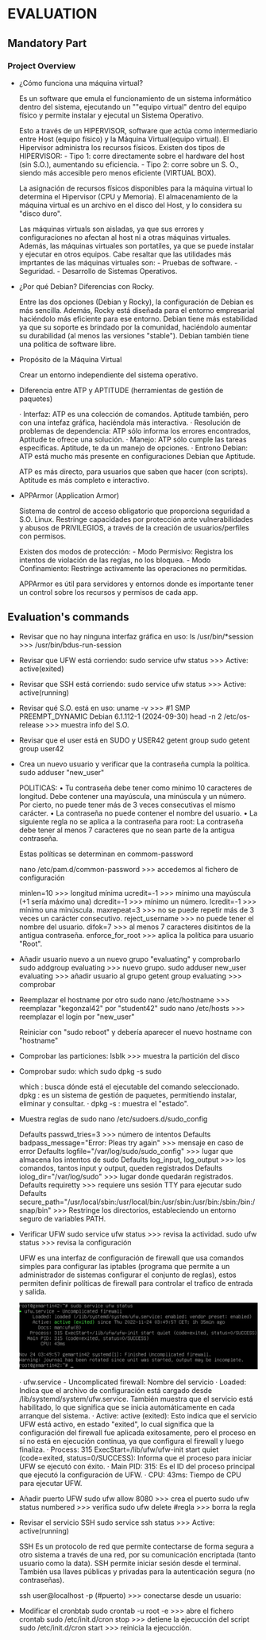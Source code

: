 # EVALUATION

## Mandatory Part

### Project Overview

- ¿Cómo funciona una máquina virtual?

  Es un software que emula el funcionamiento de un sistema informático dentro del sistema, ejecutando un ""equipo virtual" dentro del equipo físico y permite instalar y ejecutal un Sistema Operativo.

  Esto a través de un HIPERVISOR, software que actúa como intermediario entre Host (equipo físico) y la Máquina Virtual(equipo virtual). El Hipervisor administra los recursos físicos.
  Existen dos tipos de HIPERVISOR: - Tipo 1: corre directamente sobre el hardware del host (sin S.O.), aumentando su eficiencia. - Tipo 2: corre sobre un S. O., siendo más accesible pero menos eficiente (VIRTUAL BOX).

  La asignación de recursos físicos disponibles para la máquina virtual lo determina el Hipervisor (CPU y Memoria). El almacenamiento de la máquina virtual es un archivo en el disco del Host, y lo considera su "disco duro".

  Las máquinas virtuals son aisladas, ya que sus errores y configuraciones no afectan al host ni a otras máquinas virtuales. Además, las máquinas virtuales son portatiles, ya que se puede instalar y ejecutar en otros equipos. Cabe resaltar que las utilidades más imprtantes de las máquinas virtuales son: - Pruebas de software. - Seguridad. - Desarrollo de Sistemas Operativos.

- ¿Por qué Debian? Diferencias con Rocky.

    Entre las dos opciones (Debian y Rocky), la configuración de Debian es más sencilla. Además, Rocky está diseñada para el entorno empresarial haciéndolo más eficiente para ese entorno.
    Debian tiene más estabilidad ya que su soporte es brindado por la comunidad, haciéndolo aumentar su durabilidad (al menos las versiones "stable"). Debian también tiene una política de software libre.

- Propósito de la Máquina Virtual

  Crear un entorno independiente del sistema operativo.

- Diferencia entre ATP y APTITUDE (herramientas de gestión de paquetes)

  · Interfaz: ATP es una colección de comandos. Aptitude también, pero con una intefaz gráfica, haciéndola más interactiva.
  · Resolución de problemas de dependencia: ATP sólo informa los errores encontrados, Aptitude te ofrece una solución.
  · Manejo: ATP sólo cumple las tareas específicas. Aptitude, te da un manejo de opciones.
  · Entrono Debian: ATP está mucho más presente en configuraciones Debian que Aptitude.

  ATP es más directo, para usuarios que saben que hacer (con scripts). Aptitude es más completo e interactivo.

- APPArmor (Application Armor)

  Sistema de control de acceso obligatorio que proporciona seguridad a S.O. Linux. Restringe capacidades por protección ante vulnerabilidades y abusos de PRIVILEGIOS, a través de la creación de usuarios/perfiles con permisos.

  Existen dos modos de protección: - Modo Permisivo: Registra los intentos de violación de las reglas, no los bloquea. - Modo Confinamiento: Restringe activamente las operaciones no permitidas.

  APPArmor es útil para servidores y entornos donde es importante tener un control sobre los recursos y permisos de cada app.

## Evaluation's commands

- Revisar que no hay ninguna interfaz gráfica en uso:
  ls /usr/bin/\*session >>> /usr/bin/bdus-run-session

- Revisar que UFW está corriendo:
  sudo service ufw status >>> Active: active(exited)

- Revisar que SSH está corriendo:
  sudo service ufw status >>> Active: active(running)

- Revisar qué S.O. está en uso:
  uname -v >>> #1 SMP PREEMPT_DYNAMIC Debian 6.1.112-1 (2024-09-30)
  head -n 2 /etc/os-release     >>>     muestra info del S.O.

- Revisar que el user está en SUDO y USER42
  getent group sudo
  getent group user42

- Crea un nuevo usuario y verificar que la contraseña cumpla la política.
  sudo adduser "new_user"

  POLITICAS:
  • Tu contraseña debe tener como mínimo 10 caracteres de longitud. Debe contener una mayúscula, una minúscula y un número. Por cierto, no puede tener más de 3 veces consecutivas el mismo carácter.
  • La contraseña no puede contener el nombre del usuario.
  • La siguiente regla no se aplica a la contraseña para root: La contraseña debe tener al menos 7 caracteres que no sean parte de la antigua contraseña.

  Estas políticas se determinan en commom-password

  nano /etc/pam.d/common-password >>> accedemos al fichero de configuración

  minlen=10 >>> longitud mínima
  ucredit=-1 >>> mínimo una mayúscula (+1 sería máximo una)
  dcredit=-1 >>> mínimo un número.
  lcredit=-1 >>> mínimo una minúscula.
  maxrepeat=3 >>> no se puede repetir más de 3 veces un carácter consecutivo.
  reject_username >>> no puede tener el nombre del usuario.
  difok=7 >>> al menos 7 caracteres disitintos de la antigua contraseña.
  enforce_for_root >>> aplica la política para usuario "Root".

- Añadir usuario nuevo a un nuevo grupo "evaluating" y comprobarlo
  sudo addgroup evaluating >>> nuevo grupo.
  sudo adduser new_user evaluating >>> añadir usuario al grupo
  getent group evaluating >>> comprobar

- Reemplazar el hostname por otro
  sudo nano /etc/hostname >>> reemplazar "kegonzal42" por "student42"
  sudo nano /etc/hosts >>> reemplazar el login por "new_user"

  Reiniciar con "sudo reboot" y debería aparecer el nuevo hostname con "hostname"

- Comprobar las particiones:
  lsblk >>> muestra la partición del disco

- Comprobar sudo:
  which sudo
  dpkg -s sudo

  which : busca dónde está el ejecutable del comando seleccionado.
  dpkg : es un sistema de gestión de paquetes, permitiendo instalar, eliminar y consultar.
  · dpkg -s : muestra el "estado".

- Muestra reglas de sudo
  nano /etc/sudoers.d/sudo_config

  Defaults passwd_tries=3 >>> número de intentos
  Defaults badpass_message="Error: Pleas try again" >>> mensaje en caso de error
  Defaults logfile="/var/log/sudo/sudo_config" >>> lugar que almacena los intentos de sudo
  Defaults log_input, log_output >>> los comandos, tantos input y output, queden registrados
  Defaults iolog_dir="/var/log/sudo" >>> lugar donde quedarán registrados.
  Defaults requiretty >>> requiere uns sesión TTY para ejecutar sudo
  Defaults secure_path="/usr/local/sbin:/usr/local/bin:/usr/sbin:/usr/bin:/sbin:/bin:/snap/bin" >>> Restringe los directorios, estableciendo un entorno seguro de variables PATH.

- Verificar UFW
  sudo service ufw status >>> revisa la actividad.
  sudo ufw status >>> revisa la configuración

  UFW es una interfaz de configuración de firewall que usa comandos simples para configurar las iptables (programa que permite a un administrador de sistemas configurar el conjunto de reglas), estos permiten definir políticas de firewall para controlar el trafico de entrada y salida.

  ![alt text](image.png)

  · ufw.service - Uncomplicated firewall: Nombre del servicio
  · Loaded: Indica que el archivo de configuración está cargado desde /lib/systemd/system/ufw.service. También muestra que el servicio está habilitado, lo que significa que se inicia automáticamente en cada arranque del sistema.
  · Active: active (exited): Esto indica que el servicio UFW está activo, en estado "exited", lo cual significa que la configuración del firewall fue aplicada exitosamente, pero el proceso en sí no está en ejecución continua, ya que configura el firewall y luego finaliza.
  · Process: 315 ExecStart=/lib/ufw/ufw-init start quiet (code=exited, status=0/SUCCESS): Informa que el proceso para iniciar UFW se ejecutó con éxito.
  · Main PID: 315: Es el ID del proceso principal que ejecutó la configuración de UFW.
  · CPU: 43ms: Tiempo de CPU para ejecutar UFW.

- Añadir puerto UFW
  sudo ufw allow 8080 >>> crea el puerto
  sudo ufw status numbered >>> verifica
  sudo ufw delete #regla >>> borra la regla

- Revisar el servicio SSH
  sudo service ssh status >>> Active: active(running)

  SSH Es un protocolo de red que permite contectarse de forma segura a otro sistema a través de una red, por su comunicación encriptada (tanto usuario como la data). SSH permite iniciar sesión desde el terminal. También usa llaves públicas y privadas para la autenticación segura (no contraseñas).

  ssh user@localhost -p (#puerto)     >>>     conectarse desde un usuario:

- Modificar el cronbtab
        sudo crontab -u root -e         >>>         abre el fichero crontab
        sudo /etc/init.d/cron stop      >>>         detiene la ejecucción del script
        sudo /etc/init.d/cron start     >>>         reinicia la ejecucción.
